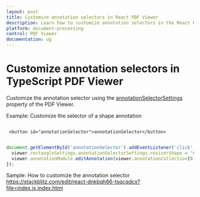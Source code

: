 ```yaml
---
layout: post
title: Customize annotation selectors in React PDF Viewer
description: Learn how to customize annotation selectors in the React PDF Viewer component using annotationSelectorSettings with examples.
platform: document-processing
control: PDF Viewer
documentation: ug
---
```


# Customize annotation selectors in TypeScript PDF Viewer

Customize the annotation selector using the [annotationSelectorSettings](https://ej2.syncfusion.com/react/documentation/api/pdfviewer/#annotationselectorsettings) property of the PDF Viewer.

Example: Customize the selector of a shape annotation

```

 <button id="annotationSelector">annotationSelector</button>

```

```ts

document.getElementById('annotationSelector').addEventListener('click', () => {
  viewer.rectangleSettings.annotationSelectorSettings.resizerShape = 'Circle';
  viewer.annotationModule.editAnnotation(viewer.annotationCollection[0]);
});

```

Sample: How to customize the annotation selector
https://stackblitz.com/edit/react-dnkbqh66-tsqcqdcx?file=index.js,index.html
